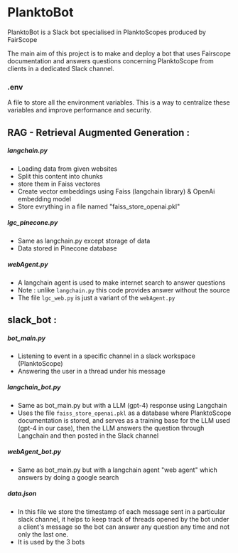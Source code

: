 # PlanktoBot
PlanktoBot is a Slack bot specialised in PlanktoScopes produced by FairScope

The main aim of this project is to make and deploy a bot that uses Fairscope documentation and answers questions concerning PlanktoScope from clients in a dedicated Slack channel. 


### .env ###
A file to store all the environment variables. This is a way to centralize these variables and improve performance and security.


## RAG - Retrieval Augmented Generation : ##
##### langchain.py #####
- Loading data from given websites 
- Split this content into chunks
- store them in Faiss vectores
- Create vector embeddings using Faiss (langchain library) & OpenAi embedding model
- Store evrything in a file named "faiss_store_openai.pkl"
##### lgc_pinecone.py #####
- Same as langchain.py except storage of data
- Data stored in Pinecone database
##### webAgent.py #####
- A langchain agent is used to make internet search to answer questions 
- Note : unlike `langchain.py` this code provides answer without the source
- The file `lgc_web.py` is just a variant of the `webAgent.py` 


## slack_bot : ##
##### bot_main.py #####
- Listening to event in a specific channel in a slack workspace (PlanktoScope)
- Answering the user in a thread under his message 
##### langchain_bot.py #####
- Same as bot_main.py but with a LLM (gpt-4) response using Langchain
- Uses the file `faiss_store_openai.pkl` as a database where PlanktoScope documentation is stored, and serves as a training base for the LLM used (gpt-4 in our case), then the LLM answers the question through Langchain and then posted in the Slack channel
##### webAgent_bot.py #####
- Same as bot_main.py but with a langchain agent "web agent" which answers by doing a google search 
##### data.json #####
- In this file we store the timestamp of each message sent in a particular slack channel, it helps to keep track of threads opened by the bot under a client's message so the bot can answer any question any time and not only the last one.
- It is used by the 3 bots 









